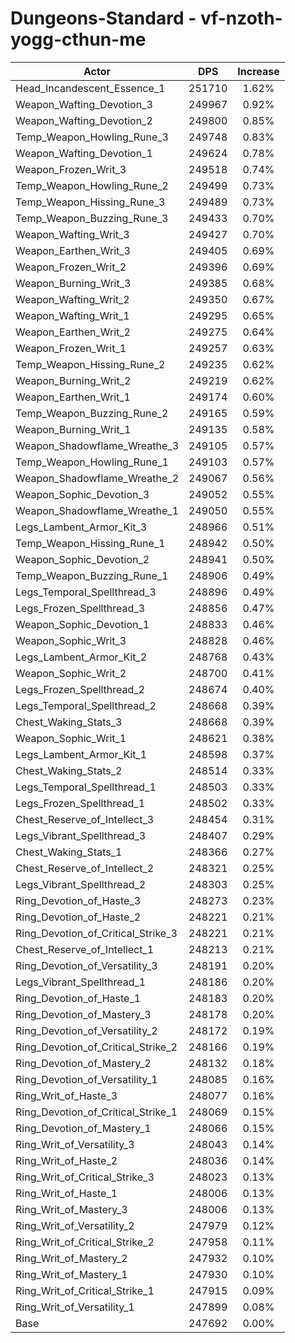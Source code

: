 # Dungeons-Standard - vf-nzoth-yogg-cthun-me
| Actor | DPS | Increase |
|---|:---:|:---:|
|Head_Incandescent_Essence_1|251710|1.62%|
|Weapon_Wafting_Devotion_3|249967|0.92%|
|Weapon_Wafting_Devotion_2|249800|0.85%|
|Temp_Weapon_Howling_Rune_3|249748|0.83%|
|Weapon_Wafting_Devotion_1|249624|0.78%|
|Weapon_Frozen_Writ_3|249518|0.74%|
|Temp_Weapon_Howling_Rune_2|249499|0.73%|
|Temp_Weapon_Hissing_Rune_3|249489|0.73%|
|Temp_Weapon_Buzzing_Rune_3|249433|0.70%|
|Weapon_Wafting_Writ_3|249427|0.70%|
|Weapon_Earthen_Writ_3|249405|0.69%|
|Weapon_Frozen_Writ_2|249396|0.69%|
|Weapon_Burning_Writ_3|249385|0.68%|
|Weapon_Wafting_Writ_2|249350|0.67%|
|Weapon_Wafting_Writ_1|249295|0.65%|
|Weapon_Earthen_Writ_2|249275|0.64%|
|Weapon_Frozen_Writ_1|249257|0.63%|
|Temp_Weapon_Hissing_Rune_2|249235|0.62%|
|Weapon_Burning_Writ_2|249219|0.62%|
|Weapon_Earthen_Writ_1|249174|0.60%|
|Temp_Weapon_Buzzing_Rune_2|249165|0.59%|
|Weapon_Burning_Writ_1|249135|0.58%|
|Weapon_Shadowflame_Wreathe_3|249105|0.57%|
|Temp_Weapon_Howling_Rune_1|249103|0.57%|
|Weapon_Shadowflame_Wreathe_2|249067|0.56%|
|Weapon_Sophic_Devotion_3|249052|0.55%|
|Weapon_Shadowflame_Wreathe_1|249050|0.55%|
|Legs_Lambent_Armor_Kit_3|248966|0.51%|
|Temp_Weapon_Hissing_Rune_1|248942|0.50%|
|Weapon_Sophic_Devotion_2|248941|0.50%|
|Temp_Weapon_Buzzing_Rune_1|248906|0.49%|
|Legs_Temporal_Spellthread_3|248896|0.49%|
|Legs_Frozen_Spellthread_3|248856|0.47%|
|Weapon_Sophic_Devotion_1|248833|0.46%|
|Weapon_Sophic_Writ_3|248828|0.46%|
|Legs_Lambent_Armor_Kit_2|248768|0.43%|
|Weapon_Sophic_Writ_2|248700|0.41%|
|Legs_Frozen_Spellthread_2|248674|0.40%|
|Legs_Temporal_Spellthread_2|248668|0.39%|
|Chest_Waking_Stats_3|248668|0.39%|
|Weapon_Sophic_Writ_1|248621|0.38%|
|Legs_Lambent_Armor_Kit_1|248598|0.37%|
|Chest_Waking_Stats_2|248514|0.33%|
|Legs_Temporal_Spellthread_1|248503|0.33%|
|Legs_Frozen_Spellthread_1|248502|0.33%|
|Chest_Reserve_of_Intellect_3|248454|0.31%|
|Legs_Vibrant_Spellthread_3|248407|0.29%|
|Chest_Waking_Stats_1|248366|0.27%|
|Chest_Reserve_of_Intellect_2|248321|0.25%|
|Legs_Vibrant_Spellthread_2|248303|0.25%|
|Ring_Devotion_of_Haste_3|248273|0.23%|
|Ring_Devotion_of_Haste_2|248221|0.21%|
|Ring_Devotion_of_Critical_Strike_3|248221|0.21%|
|Chest_Reserve_of_Intellect_1|248213|0.21%|
|Ring_Devotion_of_Versatility_3|248191|0.20%|
|Legs_Vibrant_Spellthread_1|248186|0.20%|
|Ring_Devotion_of_Haste_1|248183|0.20%|
|Ring_Devotion_of_Mastery_3|248178|0.20%|
|Ring_Devotion_of_Versatility_2|248172|0.19%|
|Ring_Devotion_of_Critical_Strike_2|248166|0.19%|
|Ring_Devotion_of_Mastery_2|248132|0.18%|
|Ring_Devotion_of_Versatility_1|248085|0.16%|
|Ring_Writ_of_Haste_3|248077|0.16%|
|Ring_Devotion_of_Critical_Strike_1|248069|0.15%|
|Ring_Devotion_of_Mastery_1|248066|0.15%|
|Ring_Writ_of_Versatility_3|248043|0.14%|
|Ring_Writ_of_Haste_2|248036|0.14%|
|Ring_Writ_of_Critical_Strike_3|248023|0.13%|
|Ring_Writ_of_Haste_1|248006|0.13%|
|Ring_Writ_of_Mastery_3|248006|0.13%|
|Ring_Writ_of_Versatility_2|247979|0.12%|
|Ring_Writ_of_Critical_Strike_2|247958|0.11%|
|Ring_Writ_of_Mastery_2|247932|0.10%|
|Ring_Writ_of_Mastery_1|247930|0.10%|
|Ring_Writ_of_Critical_Strike_1|247915|0.09%|
|Ring_Writ_of_Versatility_1|247899|0.08%|
|Base|247692|0.00%|
